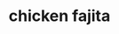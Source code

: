 ---
id: 5e68fe50df536f001446283f
servings:
notes:
directions: 'to brine your chicken breasts
 fill a large bowl with 1 quart of warm water and 1/4 cup kosher salt. stir to combine until most of the salt is absorbed. add the chicken breasts and let them sit in the mixture to brine for 15 minutes. or you can also also cover the bowl and refrigerate for up to 6 hours. remove the chicken breasts from the brine
 rinse them with cold water
 then pat them dry with some paper towels. (however
 if the chicken breasts you purchased have already been pre-brined in a sodium solution
 skip this step.)
in a large bowl
 combine 2 tablespoons oil
 lemon juice and seasonings; add the chicken. turn to coat; cover. refrigerate for 1-4 hours.
preheat oven to 450°f.
place the chicken breasts in a single layer in a large baking dish or roasting pan.
bake for 15-18* minutes
 or until the chicken is cooked through and no longer pink. i recommend using a cooking thermometer to know exactly when it is fully cooked; in the thickest part of the breast
 it should be 165°f. (or
 if you want the chicken to be a little bit browned and crispier on top
 you can turn the broiler on high for the final 3-5 minutes and broil the chicken until it is cooked through and golden on top. keep a close eye on the chicken so that it does not overcook and/or burn.)
once the chicken is cooked
 remove the pan from the oven
 transfer the chicken to a clean plate
 and loosely tent the plate with aluminum foil. let the chicken rest for at least 5-10 minutes.'
ingredients: '4 tablespoons canola oil
 divided
2 tablespoons lemon juice
1-1/2 teaspoons seasoned salt
1-1/2 teaspoons dried oregano
1-1/2 teaspoons ground cumin
1 teaspoon garlic powder
1/2 teaspoon chili powder
1/2 teaspoon paprika
1/2 teaspoon crushed red pepper flakes
 optional'
rating: 5
ease: easy

category: main course
href: 'https: //www.tasteofhome.com/recipes/flavorful-chicken-fajitas/'
totalTime:
cookTime:
prepTime:
title: chicken fajita
path: /chicken-fajita
---